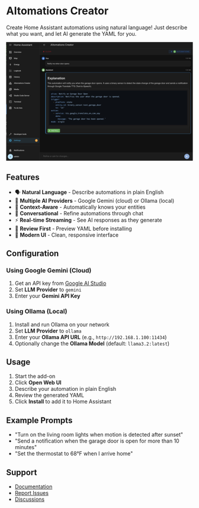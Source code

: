 # AItomations Creator

Create Home Assistant automations using natural language! Just describe what you want, and let AI generate the YAML for you.

![Screen Shot](Screenshot.png)

## Features

- 🗣️ **Natural Language** - Describe automations in plain English
- 🤖 **Multiple AI Providers** - Google Gemini (cloud) or Ollama (local)
- 🎯 **Context-Aware** - Automatically knows your entities
- 💬 **Conversational** - Refine automations through chat
- ⚡ **Real-time Streaming** - See AI responses as they generate
- 👀 **Review First** - Preview YAML before installing
- 🎨 **Modern UI** - Clean, responsive interface

## Configuration

### Using Google Gemini (Cloud)

1. Get an API key from [Google AI Studio](https://makersuite.google.com/app/apikey)
2. Set **LLM Provider** to `gemini`
3. Enter your **Gemini API Key**

### Using Ollama (Local)

1. Install and run Ollama on your network
2. Set **LLM Provider** to `ollama`
3. Enter your **Ollama API URL** (e.g., `http://192.168.1.100:11434`)
4. Optionally change the **Ollama Model** (default: `llama3.2:latest`)

## Usage

1. Start the add-on
2. Click **Open Web UI**
3. Describe your automation in plain English
4. Review the generated YAML
5. Click **Install** to add it to Home Assistant

## Example Prompts

- "Turn on the living room lights when motion is detected after sunset"
- "Send a notification when the garage door is open for more than 10 minutes"
- "Set the thermostat to 68°F when I arrive home"

## Support

- [Documentation](https://github.com/gmatrangola/AItomation)
- [Report Issues](https://github.com/gmatrangola/AItomation/issues)
- [Discussions](https://github.com/gmatrangola/AItomation/discussions)